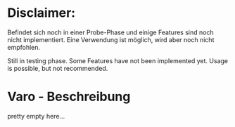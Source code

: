 

# Disclaimer:

Befindet sich noch in einer Probe-Phase und einige Features sind noch nicht implementiert. 
Eine Verwendung ist möglich, wird aber noch nicht empfohlen.

Still in testing phase. Some Features have not been implemented yet.
Usage is possible, but not recommended.



# Varo - Beschreibung

pretty empty here...

